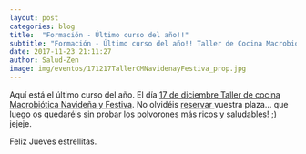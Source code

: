 ```yaml
---
layout: post
categories: blog
title:  "Formación - Último curso del año!!"
subtitle: "Formación - Último curso del año!! Taller de Cocina Macrobiótica Navideña y Festiva"
date: 2017-11-23 21:11:27
author: Salud-Zen
image: img/eventos/171217TallerCMNavidenayFestiva_prop.jpg
---
```

Aquí está el último curso del año. El día [17 de diciembre Taller de cocina Macrobiótica Navideña y Festiva][curso]. No olvidéis <a href="mailto:estilodevida@salud-zen.com?Subject=Taller de Cocina Macrobiótica Navideña y Festiva-Reserva de Plaza&body=%0A%0A Me gustaría reservar una plaza para el Taller de Cocina Macrobiótica Navideña y Festiva. Mis datos Personales son:%0A%0A   -Nombre:%0A%0A   -Apellidos:%0A%0A   -Fecha de nacimiento:%0A%0A   -Teléfono:%0A%0A">reservar </a> vuestra plaza... que luego os quedaréis sin probar los polvorones más ricos y saludables! ;) jejeje.

Feliz Jueves estrellitas.

[curso]:{{site.url}}{{site.baseurl}}/evento/2017/12/17/taller-navidad.html
